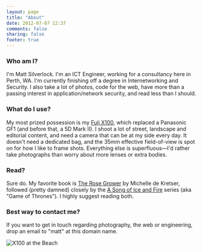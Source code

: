 ```yaml
---
layout: page
title: "About"
date: 2012-07-07 12:37
comments: false
sharing: false
footer: true
---
```


### Who am I?

I'm Matt Silverlock. I'm an ICT Engineer, working for a consultancy here in Perth, WA. I'm currently finishing off a degree in Internetworking and Security. I also take a lot of photos, code for the web, have more than a passing interest in application/network security, and read less than I should.

### What do I use?

My most prized possession is my [Fuji X100](http://www.amazon.com/gp/product/B0043RS864/ref=as_li_ss_tl?ie=UTF8&tag=eatsleeprepea-20), which replaced a Panasonic GF1 (and before that, a 5D Mark II). I shoot a lot of street, landscape and editorial content, and need a camera that can be at my side every day. It doesn't need a dedicated bag, and the 35mm effective field-of-view is spot on for how I like to frame shots. Everything else is superfluous—I'd rather take photographs than worry about more lenses or extra bodies.

### Read?

Sure do. My favorite book is [The Rose Grower](http://www.amazon.com/gp/product/0553381210/ref=as_li_ss_tl?ie=UTF8&tag=eatsleeprepea-20) by Michelle de Kretser, followed (pretty damned) closely by the [A Song of Ice and Fire](http://www.amazon.com/gp/product/0345529057/ref=as_li_ss_tl?ie=UTF8&tag=eatsleeprepea-20) series (aka "Game of Thrones"). I highly suggest reading both.

### Best way to contact me?

If you want to get in touch regarding photography, the web or engineering, drop an email to "matt" at this domain name.



![X100 at the Beach](http://f.cl.ly/items/1g2n2p0c3s053i0N3Z0K/x100_beach_crop.jpg)
